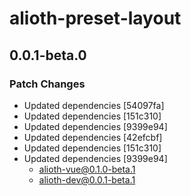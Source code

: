 # alioth-preset-layout

## 0.0.1-beta.0

### Patch Changes

- Updated dependencies [54097fa]
- Updated dependencies [151c310]
- Updated dependencies [9399e94]
- Updated dependencies [42efcbf]
- Updated dependencies [151c310]
- Updated dependencies [9399e94]
  - alioth-vue@0.1.0-beta.1
  - alioth-dev@0.0.1-beta.1
